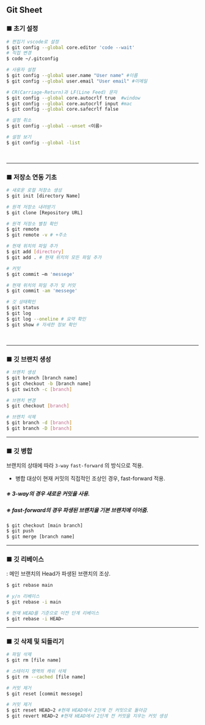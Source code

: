## Git Sheet


### ■ 초기 설정
```bash
# 편집기 vscode로 설정
$ git config --global core.editor 'code --wait'
# 직접 변경
$ code ~/.gitconfig
```

```bash
# 사용자 설정
$ git config --global user.name "User name" #이름
$ git config --global user.email "User email" #이메일

# CR(Carriage-Return)과 LF(Line Feed) 문자
$ git config --global core.autocrlf true  #window
$ git config --global core.autocrlf input #mac
$ git config --global core.safecrlf false
```

```bash
# 설정 취소
$ git config --global --unset <이름>

# 설정 보기
$ git config --global -list
```
<br>

----
### ■ 저장소 연동 기초

```bash
# 새로운 로컬 저장소 생성
$ git init [directory Name]

# 원격 저장소 내려받기
$ git clone [Repository URL]

# 원격 저장소 별칭 확인
$ git remote 
$ git remote -v # +주소

# 현재 위치의 파일 추가
$ git add [directory]
$ git add . # 현재 위치의 모든 파일 추가

# 커밋
$ git commit –m 'messege'

# 현재 위치의 파일 추가 및 커밋
$ git commit -am 'messege'

# 깃 상태확인
$ git status
$ git log
$ git log --oneline # 요약 확인
$ git show # 자세한 정보 확인

```
<br>

-----
### ■ 깃 브랜치 생성

```bash
# 브랜치 생성
$ git branch [branch name]
$ git checkout -b [branch name]
$ git switch -c [branch]

# 브랜치 변경
$ git checkout [branch]

# 브랜치 삭제
$ git branch -d [branch]
$ git branch -D [branch]
```

-----

### ■ 깃 병합

브랜치의 상태에 따라 `3-way` `fast-forward` 의 방식으로 적용.
- 병합 대상이 현재 커밋의 직접적인 조상인 경우, fast-forward 적용.

##### ※ 3-way의 경우 새로운 커밋을 사용.
##### ※ fast-forward의 경우 파생된 브랜치을 기본 브랜치에 이어줌.

```bash
$ git checkout [main branch]
$ git push
$ git merge [branch name]
```

-----

### ■ 깃 리베이스
: 메인 브랜치의 Head가 파생된 브랜치의 조상.
```bash
$ git rebase main

# y/n 리베이스
$ git rebase -i main

# 현재 HEAD를 기준으로 이전 단계 리베이스
$ git rebase -i HEAD~
```

---
### ■ 깃 삭제 및 되돌리기

```bash
# 파일 삭제
$ git rm [file name]

# 스테이지 영역의 캐쉬 삭제
$ git rm --cached [file name]

# 커밋 제거
$ git reset [commit messege]

# 커밋 제거
$ git reset HEAD~2 #현재 HEAD에서 2단계 전 커밋으로 돌아감
$ git revert HEAD~2 #현재 HEAD에서 2단계 전 커밋을 지우는 커밋 생성
```







